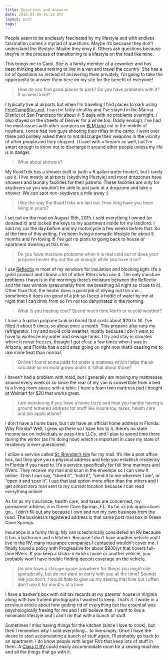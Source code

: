 ```yaml
---
title: Questions and Answers
date: 2015-01-09 16:13 UTC
layout: post
tags:
---
```


People seem to be endlessly fascinated by my lifestyle and with endless fascination comes a myriad of questions. Maybe it’s because they don’t understand the lifestyle. Maybe they envy it. Others ask questions because they’re in the process of transitioning to a lifestyle on the road like mine.

This brings me to Carol. She is a family member of a coworker and has been thinking about retiring to live in a van and travel the country. She has a lot of questions so instead of answering them privately, I’m going to take the opportunity to answer them here on my site for the benefit of everyone!

> How do you find good places to park?  Do you have problems with it?  If so what kind?

I typically live at airports but when I’m traveling I find places to park using [FreeCampSites.net](http://freecampsites.net/). I can be fairly stealthy and I’ve stayed in the Marina District of San Francisco for about 4-5 days with no problems overnight. I also stayed on the streets of Denver for a while too. Oddly enough, I’ve had the most issues with other campers on [BLM land](http://www.blm.gov/) out in the middle of nowhere. I once had two guys shooting their rifles in the camp. I went over there and politely asked them to not discharge their weapons in the vicinity of other people and they stopped. I travel with a firearm as well, but I’m smart enough to know not to discharge it around other people unless my life is in danger.

> What about showers?

My RoadTrek has a shower built in (with a 6 gallon water heater), but I rarely use it. I live mostly at airports (skydiving lifestyle) and most dropzones have showers and laundry facilities for their patrons. These facilities are only for skydivers so you wouldn’t be able to just park at a dropzone and take a shower. We can spot non-skydivers a mile away :)

> I like the way the RoadTreks are laid out.  How long have you been living in yours?

I set out on the road on August 15th, 2015. I sold everything I owned (or donated it) and locked the keys to my apartment inside for my landlord. I sold my car the day before and my motorcycle a few weeks before that. So at the time of this writing, I’ve been living a nomadic lifestyle for about 5 months and I’m loving it! I’ve got no plans to going back to house or apartment dwelling at this time.

> Do you have moisture problems when it is real cold out or does your propane heater dry out the air enough while you have it on?

I use [Reflectix](http://www.reflectixinc.com/) in most of my windows for insulation and blocking light. It’s a great product and I know a lot of other RVers who use it. The only moisture problems I have is in the mornings there’s moisture between the Reflectix and the rear window (presumably from me breathing all night so close to it). Other than that, the heater does a good job of drying out the van… sometimes it does _too good_  of a job so I keep a bottle of water by me at night that I can drink from so I’m not too dehydrated in the morning.

> What is you heating cost?  Spend much time North or in cold weather?

I have a 5 gallon propane tank on board that costs about $20 to fill. I’ve filled it about 5 times, so about once a month. This propane also runs my refrigerator. I try and avoid cold weather, mostly because I don’t want to have to winterize my water and sewage tanks. I try and stay in climates where it never freezes, thought I got close a few times when I was in Arizona, and Florida has a cold snap going on right now that’s causing me to use more heat than normal.
 
> Online I found some pads for under a mattress which helps the air circulate so no mold grows under it. What about those?

I haven’t had a problem with mold, but I generally am moving my mattresses around every week or so since the rear of my van is convertible from a bed to a living room space with a table. I have a foam twin mattress pad I bought at Walmart for $20 that works great.

> I am wondering if you have a home base and how you handle having a ground tethered address for stuff like insurance, taxes, health care and job applications?

I don’t have a home base, but I _do_ have an official home address in Florida. Why Florida? Well, I grew up there so I have ties to it, there’s no state income tax on individuals or pass-thru LLCs, and I plan to spend time there during the winter (as I’m doing now) which is important in case my state of residency is ever questioned.

I utilize a service called [St. Brendan’s Isle](https://www.sbimailservice.com/) for my mail. It’s like a post office box, but they give you a physical address and help you establish residency in Florida if you need to. It’s a service specifically for full time mariners and RVers. They receive my mail and scan in the envelope so I can view it online. Then I can say, “shred it”, “hold it”, “send it to me wherever I am”, or “open it and scan it”. I use that last option more often than the others and I get almost zero mail sent to my current location because I can read everything online!

As far as my insurance, health care, and taxes are concerned, my permanent address is in Green Cove Springs, FL. As far as job applications go… I don’t fill out any because I own and run my own business from the road. The business’s registered address is that same post mail box in Green Cove Springs.

Insurance is a funny thing. My van is technically considered an RV because it has a bathroom and a kitchen. Because I don’t have another vehicle and I live in the RV, many insurance companies I contacted wouldn’t cover me. I finally found a policy with Progressive for about $800/yr that covers full-time RVers. If you keep a sticks-n-bricks home or another vehicle, you probably won’t have trouble finding decent coverage on the vehicle.

> Do you have a storage space anywhere for things you might use sporadically, but do not want to carry with you all the time?  Sounds like you don’t. I would hate to give up my sewing machine but I often don’t use it for months at a time.

I have a banker’s box with old tax records at my parents’ house in Virginia along with two framed photographs I wanted to keep. That’s it. I wrote in a previous article about how getting rid of everything but the essential was psychologically freeing for me and I still believe that. I want to live a minimalist lifestyle and I can’t do that with a bunch of stuff.

Sometimes I miss having things for the kitchen (since I love to cook), but then I remember _why_ I sold everything… to live simply. Once I have the desire to start accumulating a bunch of stuff again, I’ll probably go back to an apartment.  I do know people with larger RVs that keep lots of stuff in them. A [Class C RV](http://www.newmarcorp.com/blog/posts/11-18-2013/difference-between-class-class-b-and-class-c-motorhomes/) could easily accommodate room for a sewing machine and all the things that go with it.
